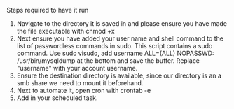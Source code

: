 Steps required to have it run
1. Navigate to the directory it is saved in and please ensure you have made the file executable with chmod +x <filename>
2. Next ensure you have added your user name and shell command to the list of passwordless commands in sudo. This script contains a sudo command. Use sudo visudo, add username ALL=(ALL) NOPASSWD: /usr/bin/mysqldump at the bottom and save the buffer. Replace "username" with your account username.
3. Ensure the destination directory is available, since our directory is an a smb share we need to mount it beforehand. 
4. Next to automate it, open cron with crontab -e
5. Add in your scheduled task. 
